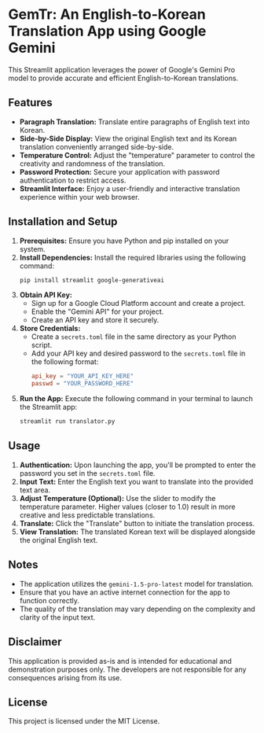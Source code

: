 # GemTr: An English-to-Korean Translation App using Google Gemini

This Streamlit application leverages the power of Google's Gemini Pro model to provide accurate and efficient English-to-Korean translations. 

## Features

- **Paragraph Translation:** Translate entire paragraphs of English text into Korean.
- **Side-by-Side Display:** View the original English text and its Korean translation conveniently arranged side-by-side.
- **Temperature Control:** Adjust the "temperature" parameter to control the creativity and randomness of the translation.
- **Password Protection:** Secure your application with password authentication to restrict access.
- **Streamlit Interface:** Enjoy a user-friendly and interactive translation experience within your web browser.

## Installation and Setup

1. **Prerequisites:** Ensure you have Python and pip installed on your system.
2. **Install Dependencies:** Install the required libraries using the following command:
   ```bash
   pip install streamlit google-generativeai
   ```
3. **Obtain API Key:**
   - Sign up for a Google Cloud Platform account and create a project.
   - Enable the "Gemini API" for your project.
   - Create an API key and store it securely.
4. **Store Credentials:**
   - Create a `secrets.toml` file in the same directory as your Python script.
   - Add your API key and desired password to the `secrets.toml` file in the following format:
     ```toml
     api_key = "YOUR_API_KEY_HERE"
     passwd = "YOUR_PASSWORD_HERE"
     ```
5. **Run the App:** Execute the following command in your terminal to launch the Streamlit app:
   ```bash
   streamlit run translator.py
   ```

## Usage

1. **Authentication:** Upon launching the app, you'll be prompted to enter the password you set in the `secrets.toml` file.
2. **Input Text:** Enter the English text you want to translate into the provided text area.
3. **Adjust Temperature (Optional):** Use the slider to modify the temperature parameter. Higher values (closer to 1.0) result in more creative and less predictable translations.
4. **Translate:** Click the "Translate" button to initiate the translation process.
5. **View Translation:** The translated Korean text will be displayed alongside the original English text.

## Notes

- The application utilizes the `gemini-1.5-pro-latest` model for translation.
- Ensure that you have an active internet connection for the app to function correctly.
- The quality of the translation may vary depending on the complexity and clarity of the input text.

## Disclaimer

This application is provided as-is and is intended for educational and demonstration purposes only. The developers are not responsible for any consequences arising from its use.

## License

This project is licensed under the MIT License.